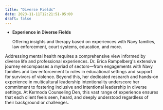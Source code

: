 ```yaml
---
title: "Diverse Fields"
date: 2023-11-11T12:21:51-05:00
draft: false
---
```


- **Experience in Diverse Fields**

  Offering insights and therapy based on experiences with Navy families, law enforcement, court systems, education, and more.

Addressing mental health requires a comprehensive view informed by diverse life and professional experiences. Dr. Erica Rampelberg's extensive journey encompasses a myriad of sectors—from engagements with Navy families and law enforcement to roles in educational settings and support for survivors of violence. Beyond this, her dedicated research and hands-on experience in multicultural leadership intentionality underscore her commitment to fostering inclusive and intentional leadership in diverse settings. At Kermoda Counseling Den, this vast range of experience ensures that each client feels seen, heard, and deeply understood regardless of their background or challenges.